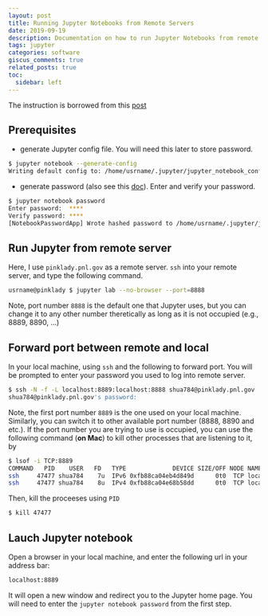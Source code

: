 ```yaml
---
layout: post
title: Running Jupyter Notebooks from Remote Servers
date: 2019-09-19 
description: Documentation on how to run Jupyter Notebooks from remote servers through ssh
tags: jupyter 
categories: software
giscus_comments: true
related_posts: true
toc:
  sidebar: left
---
```


The instruction is borrowed from this [post](https://ljvmiranda921.github.io/notebook/2018/01/31/running-a-jupyter-notebook/)

## Prerequisites

- generate Jupyter config file. You will need this later to store password.

```bash
$ jupyter notebook --generate-config
Writing default config to: /home/usrname/.jupyter/jupyter_notebook_config.py
```

- generate password (also see this [doc](https://jupyter-notebook.readthedocs.io/en/stable/public_server.html#automatic-password-setup)). Enter and verify your password.

```bash
$ jupyter notebook password
Enter password:  ****
Verify password: ****
[NotebookPasswordApp] Wrote hashed password to /home/usrname/.jupyter/jupyter_notebook_config.json
```

## Run Jupyter from remote server

Here, I use `pinklady.pnl.gov` as a remote server. `ssh` into your remote server, and type the following command. 

```bash
usrname@pinklady $ jupyter lab --no-browser --port=8888
```

Note, port number `8888` is the default one that Jupyter uses, but you can change it to any other number theretically as long as it is not occupied (e.g., 8889, 8890, ...)

## Forward port between remote and local

In your local machine, using `ssh` and the following to forward port. You will be prompted to enter your password you used to log into remote server.

```bash
$ ssh -N -f -L localhost:8889:localhost:8888 shua784@pinklady.pnl.gov
shua784@pinklady.pnl.gov's password: 
```

Note, the first port number `8889` is the one used on your local machine. Similarly, you can switch it to other available port number (8888, 8890 and etc.). If the port number you are trying to use is occupied, you can use the following command (**on Mac**) to kill other processes that are listening to it, by

```bash
$ lsof -i TCP:8889
COMMAND   PID    USER   FD   TYPE             DEVICE SIZE/OFF NODE NAME
ssh     47477 shua784    7u  IPv6 0xfb88ca04eb4d849d      0t0  TCP localhost:ddi-tcp-2 (LISTEN)
ssh     47477 shua784    8u  IPv4 0xfb88ca04e68b58dd      0t0  TCP localhost:ddi-tcp-2 (LISTEN)
```

Then, kill the proceeses using `PID`

```bash
$ kill 47477
```

## Lauch Jupyter notebook

Open a browser in your local machine, and enter the following url in your address bar:

```bash
localhost:8889
```

It will open a new window and redirect you to the Jupyter home page. You will need to enter the `jupyter notebook password` from the first step.

